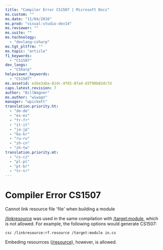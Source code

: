 ```yaml
---
title: "Compiler Error CS1507 | Microsoft Docs"
ms.custom: ""
ms.date: "11/04/2016"
ms.prod: "visual-studio-dev14"
ms.reviewer: ""
ms.suite: ""
ms.technology: 
  - "devlang-csharp"
ms.tgt_pltfrm: ""
ms.topic: "article"
f1_keywords: 
  - "CS1507"
dev_langs: 
  - "CSharp"
helpviewer_keywords: 
  - "CS1507"
ms.assetid: e1be3aba-81dc-4f65-87a4-d3f90b82dc7d
caps.latest.revision: 7
author: "BillWagner"
ms.author: "wiwagn"
manager: "wpickett"
translation.priority.ht: 
  - "de-de"
  - "es-es"
  - "fr-fr"
  - "it-it"
  - "ja-jp"
  - "ko-kr"
  - "ru-ru"
  - "zh-cn"
  - "zh-tw"
translation.priority.mt: 
  - "cs-cz"
  - "pl-pl"
  - "pt-br"
  - "tr-tr"
---
```

# Compiler Error CS1507
Cannot link resource file 'file' when building a module  
  
 [/linkresource](/dotnet/csharp/language-reference/compiler-options/linkresource-compiler-option) was used in the same compilation with [/target:module](../Topic/-target:module%20\(C%23%20Compiler%20Options\).md), which is not allowed. For example, the following options would generate CS1507:  
  
```  
csc /linkresource:rf.resource /target:module in.cs  
```  
  
 Embeding resourrces ([/resource](/dotnet/csharp/language-reference/compiler-options/resource-compiler-option)), however, is allowed.